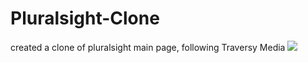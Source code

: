 # Pluralsight-Clone
created a clone of pluralsight main page, following Traversy Media
![](Capture.JPG)
